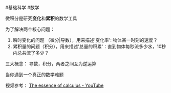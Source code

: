 #基础科学 #数学 


微积分是研究**变化**和**累积**的数学工具

为了解决两个核心问题：
1. 瞬时变化的问题 （微分|导数），用来描述'变化率': 物体某一时刻的速度？
2. 累积量的问题（积分），用来描述'总量的积累'：直到物体每秒流多少水，10秒内总共流了多少？


三大概念：
导数，积分，两者之间互为逆运算


当你遇到一个真正的数学难题






视频参考：
[The essence of calculus - YouTube](https://www.youtube.com/watch?v=WUvTyaaNkzM&list=PLuuPfScgaEj3FBgcybZTfSHghQdqQY6fd&ab_channel=3Blue1Brown)




















